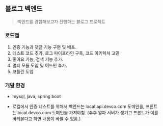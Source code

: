 ## 블로그 벡엔드

> 벡엔드를 경험해보고자 진행하는 블로그 프로젝트

### 로드맵

1. 인증 기능과 댓글 기능 구현 및 배포.
2. 테스트 코드 추가, 로그 파이프라인 구축, 코드 아키텍처 고민
3. 좋아요 기능, 검색 기능 추가.
4. 멀티 모듈 도입 및 어드민 추가.
5. 코틀린 도입

### 개발 환경

- mysql, java, spring boot

- 로컬에서 인증 테스트를 위해서 벡엔드는 local.api.devco.com 도메인을, 프론트는 local.devco.com 도메인을 가져야함.
  (추후 알파 서버가 생기고 프론트가 이를 바라본다고 하면 내용이 바뀔 수 있음.)
